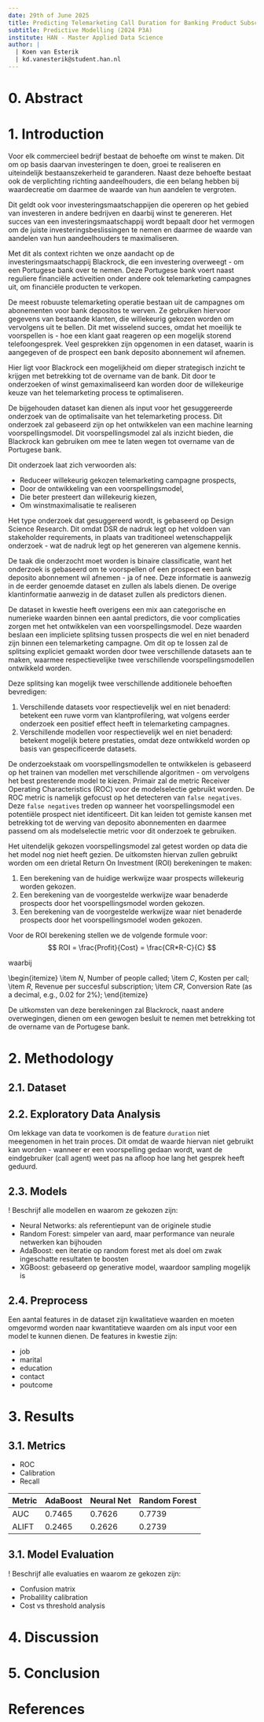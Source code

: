 ```yaml
---
date: 29th of June 2025
title: Predicting Telemarketing Call Duration for Banking Product Subscriptions
subtitle: Predictive Modelling (2024 P3A)
institute: HAN - Master Applied Data Science
author: |
  | Koen van Esterik
  | kd.vanesterik@student.han.nl
---
```


# 0. Abstract



# 1. Introduction

Voor elk commercieel bedrijf bestaat de behoefte om winst te maken. Dit om op basis daarvan investeringen te doen, groei te realiseren en uiteindelijk bestaanszekerheid te garanderen. Naast deze behoefte bestaat ook de verplichting richting aandeelhouders, die een belang hebben bij waardecreatie om daarmee de waarde van hun aandelen te vergroten.

Dit geldt ook voor investeringsmaatschappijen die opereren op het gebied van investeren in andere bedrijven en daarbij winst te genereren. Het succes van een investeringsmaatschappij wordt bepaalt door het vermogen om de juiste investeringsbeslissingen te nemen en daarmee de waarde van aandelen van hun aandeelhouders te maximaliseren.

Met dit als context richten we onze aandacht op de investeringsmaatschappij Blackrock, die een investering overweegt - om een Portugese bank over te nemen. Deze Portugese bank voert naast reguliere financiële activeitien onder andere ook telemarketing campagnes uit, om financiële producten te verkopen.

De meest robuuste telemarketing operatie bestaan uit de campagnes om abonementen voor bank depositos te werven. Ze gebruiken hiervoor gegevens van bestaande klanten, die willekeurig gekozen worden om vervolgens uit te bellen. Dit met wisselend succes, omdat het moeilijk te voorspellen is - hoe een klant gaat reageren op een mogelijk storend telefoongesprek. Veel gesprekken zijn opgenomen in een dataset, waarin is aangegeven of de prospect een bank deposito abonnement wil afnemen.

Hier ligt voor Blackrock een mogelijkheid om dieper strategisch inzicht te krijgen met betrekking tot de overname van de bank. Dit door te onderzoeken of winst gemaximaliseerd kan worden door de willekeurige keuze van het telemarketing process te optimaliseren.

De bijgehouden dataset kan dienen als input voor het gesuggereerde onderzoek van de optimalisaite van het telemarketing process. Dit onderzoek zal gebaseerd zijn op het ontwikkelen van een machine learning voorspellingsmodel. Dit voorspellingsmodel zal als inzicht bieden, die Blackrock kan gebruiken om mee te laten wegen tot overname van de Portugese bank.

Dit onderzoek laat zich verwoorden als:
- Reduceer willekeurig gekozen telemarketing campagne prospects,
- Door de ontwikkeling van een voorspellingsmodel,
- Die beter presteert dan willekeurig kiezen,
- Om winstmaximalisatie te realiseren

Het type onderzoek dat gesuggereerd wordt, is gebaseerd op Design Science Research. Dit omdat DSR de nadruk legt op het voldoen van stakeholder requirements, in plaats van traditioneel wetenschappelijk onderzoek - wat de nadruk legt op het genereren van algemene kennis.

De taak die onderzocht moet worden is binaire classificatie, want het onderzoek is gebaseerd om te voorspellen of een prospect een bank deposito abonnement wil afnemen - ja of nee. Deze informatie is aanwezig in de eerder genoemde dataset en zullen als labels dienen. De overige klantinformatie aanwezig in de dataset zullen als predictors dienen.

De dataset in kwestie heeft overigens een mix aan categorische en numerieke waarden binnen een aantal predictors, die voor complicaties zorgen met het ontwikkelen van een voorspellingsmodel. Deze waarden beslaan een impliciete splitsing tussen prospects die wel en niet benaderd zijn binnen een telemarketing campagne. Om dit op te lossen zal de splitsing expliciet gemaakt worden door twee verschillende datasets aan te maken, waarmee respectievelijke twee verschillende voorspellingsmodellen ontwikkeld worden.

Deze splitsing kan mogelijk twee verschillende additionele behoeften bevredigen:
1. Verschillende datasets voor respectievelijk wel en niet benaderd: betekent een ruwe vorm van klantprofilering, wat volgens eerder onderzoek een positief effect heeft in telemarketing campagnes.
2. Verschillende modellen voor respectievelijk wel en niet benaderd: betekent mogelijk betere prestaties, omdat deze ontwikkeld worden op basis van gespecificeerde datasets.

De onderzoekstaak om voorspellingsmodellen te ontwikkelen is gebaseerd op het trainen van modellen met verschillende algoritmen - om vervolgens het best presterende model te kiezen. Primair zal de metric Receiver Operating Characteristics (ROC) voor de modelselectie gebruikt worden. De ROC metric is namelijk gefocust op het detecteren van `false negatives`. Deze `false negatives` treden op wanneer het voorspellingsmodel een potentiële prospect niet identificeert. Dit kan leiden tot gemiste kansen met betrekking tot de werving van deposito abonnementen en daarmee passend om als modelselectie metric voor dit onderzoek te gebruiken.

Het uitendelijk gekozen voorspellingsmodel zal getest worden op data die het model nog niet heeft gezien. De uitkomsten hiervan zullen gebruikt worden om een drietal Return On Investment (ROI) berekeningen te maken:
1. Een berekening van de huidige werkwijze waar prospects willekeurig worden gekozen.
2. Een berekening van de voorgestelde werkwijze waar benaderde prospects door het voorspellingsmodel worden gekozen.
3. Een berekening van de voorgestelde werkwijze waar niet benaderde prospects door het voorspellingsmodel woden gekozen.

Voor de ROI berekening stellen we de volgende formule voor:
$$
ROI = \frac{Profit}{Cost} = \frac{CR*R-C}{C}
$$

waarbij

\begin{itemize}
  \item $N$, Number of people called;
  \item $C$, Kosten per call;
  \item $R$, Revenue per succesful subscription;
  \item $CR$, Conversion Rate (as a decimal, e.g., 0.02 for 2%);
\end{itemize}

De uitkomsten van deze berekeningen zal Blackrock, naast andere overwegingen, dienen om een gewogen besluit te nemen met betrekking tot de overname van de Portugese bank.

# 2. Methodology

## 2.1. Dataset

## 2.2. Exploratory Data Analysis

Om lekkage van data te voorkomen is de feature `duration` niet meegenomen in het train proces. Dit omdat de waarde hiervan niet gebruikt kan worden - wanneer er een voorspelling gedaan wordt, want de eindgebruiker (call agent) weet pas na afloop hoe lang het gesprek heeft geduurd.

## 2.3. Models

! Beschrijf alle modellen en waarom ze gekozen zijn:

- Neural Networks: als referentiepunt van de originele studie
- Random Forest: simpeler van aard, maar performance van neurale netwerken kan bijhouden
- AdaBoost: een iteratie op random forest met als doel om zwak ingeschatte resultaten te boosten
- XGBoost: gebaseerd op generative model, waardoor sampling mogelijk is

## 2.4. Preprocess

Een aantal features in de dataset zijn kwalitatieve waarden en moeten omgevormd worden naar kwantitatieve waarden om als input voor een model te kunnen dienen. De features in kwestie zijn:

- job
- marital
- education
- contact
- poutcome

# 3. Results

## 3.1. Metrics

- ROC
- Calibration
- Recall

| Metric | AdaBoost | Neural Net | Random Forest |
| ------ | -------- | ---------- | ------------- |
| AUC    | 0.7465   | 0.7626     | 0.7739        |
| ALIFT  | 0.2465   | 0.2626     | 0.2739        |

## 3.1. Model Evaluation

! Beschrijf alle evaluaties en waarom ze gekozen zijn:

- Confusion matrix
- Probalility calibration
- Cost vs threshold analysis

# 4. Discussion

# 5. Conclusion

# References